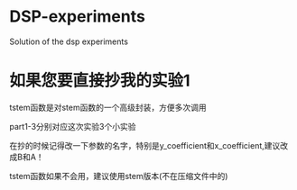 # DSP-experiments
Solution of the dsp experiments

# 如果您要直接抄我的实验1

tstem函数是对stem函数的一个高级封装，方便多次调用

part1-3分别对应这次实验3个小实验

在抄的时候记得改一下参数的名字，特别是y_coefficient和x_coefficient,建议改成B和A！

tstem函数如果不会用，建议使用stem版本(不在压缩文件中的)

